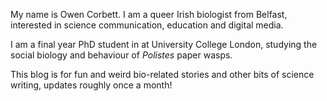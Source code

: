 My name is Owen Corbett. I am a queer Irish biologist from Belfast, interested in science communication, education and digital media.

I am a final year PhD student in at University College London, studying the social biology and behaviour of <i> Polistes </i> paper wasps.

This blog is for fun and weird bio-related stories and other bits of science writing, updates roughly once a month!
